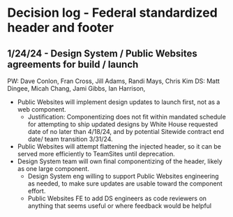 # Decision log - Federal standardized header and footer 

## 1/24/24 - Design System / Public Websites agreements for build / launch
PW: Dave Conlon, Fran Cross, Jill Adams, Randi Mays, Chris Kim
DS: Matt Dingee, Micah Chang, Jami Gibbs, Ian Harrison, 
* Public Websites will implement design updates to launch first, not as a web component.
  * Justification: Componentizing does not fit within mandated schedule for attempting to ship updated designs by White House requested date of no later than 4/18/24, and by potential Sitewide contract end date/ team transition 3/31/24.
* Public Websites will attempt flattening the injected header, so it can be served more efficiently to TeamSites until deprecation.
* Design System team will own final componentizing of the header, likely as one large component.
  * Design System eng willing to support Public Websites engineering as needed, to make sure updates are usable toward the component effort. 
  * Public Websites FE to add DS engineers as code reviewers on anything that seems useful or where feedback would be helpful
